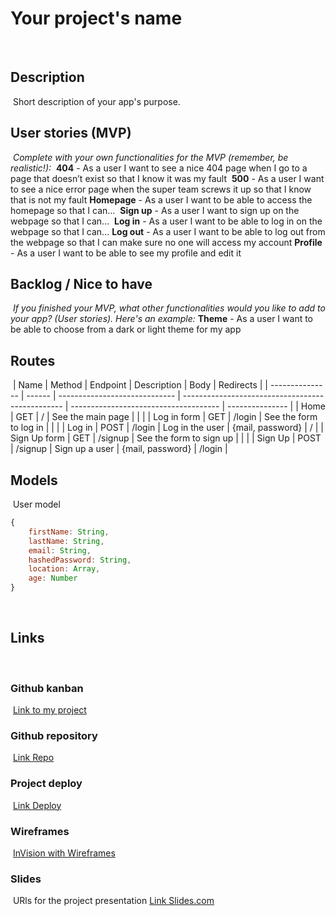 # Your project's name
​
## Description
​
Short description of your app's purpose. 
​
## User stories (MVP)
​
*Complete with your own functionalities for the MVP (remember, be realistic!):*
​
**404** - As a user I want to see a nice 404 page when I go to a page that doesn’t exist so that I know it was my fault
​
**500** - As a user I want to see a nice error page when the super team screws it up so that I know that is not my fault
​
**Homepage** - As a user I want to be able to access the homepage so that I can...
​
**Sign up** - As a user I want to sign up on the webpage so that I can...
​
**Log in** - As a user I want to be able to log in on the webpage so that I can...
​
**Log out** - As a user I want to be able to log out from the webpage so that I can make sure no one will access my account
​
**Profile** - As a user I want to be able to see my profile and edit it
​
​
​
## Backlog / Nice to have
​
*If you finished your MVP, what other functionalities would you like to add to your app? (User stories). Here's an example:*
​
**Theme** - As a user I want to be able to choose from a dark or light theme for my app
​
​
## Routes
​
| Name            | Method | Endpoint                      | Description                                      | Body                                  | Redirects       |
| --------------- | ------ | ----------------------------- | ------------------------------------------------ | ------------------------------------- | --------------- |
| Home            | GET    | /                             | See the main page                                |                                       |                 |
| Log in form     | GET    | /login                        | See the form to log in                           |                                       |                 |
| Log in          | POST   | /login                        | Log in the user                                  | {mail, password}                      | /               |
| Sign Up form    | GET    | /signup                       | See the form to sign up                          |                                       |                 |
| Sign Up         | POST   | /signup                       | Sign up a user                                   | {mail, password}                      | /login        |
​
## Models
​
User model
​
```js
{
    firstName: String,
    lastName: String,
    email: String,
    hashedPassword: String,
    location: Array,
    age: Number
}
```
​
## Links
​
### Github kanban
​
[Link to my project]()
​
### Github repository
​
[Link Repo]()
​
### Project deploy
​
[Link Deploy]()
​
### Wireframes
​
[InVision with Wireframes]()
​
### Slides
​
URls for the project presentation
[Link Slides.com]()
